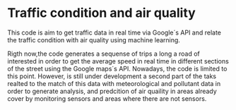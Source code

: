# Traffic condition and air quality

This code is aim to get traffic data in real time via Google´s API and relate the traffic condition with air quality using machine learning.

Rigth now,the code generates a sequense of trips a long a road of interested in order to get the average speed in real time in different sections of the street using the Google maps´s API. Nowadays, the code is limited to this point. However, is still under development a second part of the taks realted to the match of this data with meteorological and pollutant data in order to generate analysis, and predcition of air quaility in areas already cover by monitoring sensors and areas where there are not sensors. 

